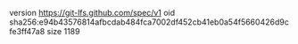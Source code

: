 version https://git-lfs.github.com/spec/v1
oid sha256:e94b43576814afbcdab484fca7002df452cb41eb0a54f5660426d9cfe3ff47a8
size 1189
